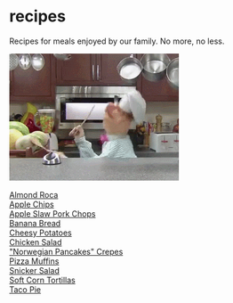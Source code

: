 recipes
=======
Recipes for meals enjoyed by our family. No more, no less.

![chef](chef.gif?raw=true, "Swedish Chef")

[Almond Roca](almond-roca.md)   
[Apple Chips](apple-chips.md)  
[Apple Slaw Pork Chops](apple-slaw.md)  
[Banana Bread](banana-bread.md)  
[Cheesy Potatoes](cheesy-potatoes.md)  
[Chicken Salad](chicken-salad.md)  
["Norwegian Pancakes" Crepes](norwegian-pancakes.md)  
[Pizza Muffins](pizza-muffins.md)  
[Snicker Salad](snicker-salad.md)  
[Soft Corn Tortillas](soft-corn-tortillas.md)  
[Taco Pie](taco-pie.md)  
